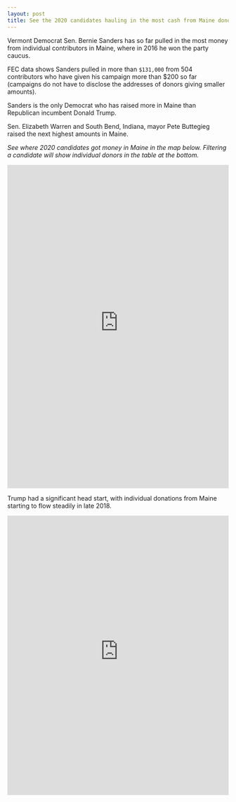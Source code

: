 ```yaml
---
layout: post
title: See the 2020 candidates hauling in the most cash from Maine donors
---
```

Vermont Democrat Sen. Bernie Sanders has so far pulled in the most money from individual contributors in Maine, where in 2016 he won the party caucus.

FEC data shows Sanders pulled in more than `$131,000` from 504 contributors who have given his campaign more than $200 so far (campaigns do not have to disclose the addresses of donors giving smaller amounts).

Sanders is the only Democrat who has raised more in Maine than Republican incumbent Donald Trump.

Sen. Elizabeth Warren and South Bend, Indiana, mayor Pete Buttegieg raised the next highest amounts in Maine.

_See where 2020 candidates got money in Maine in the map below. Filtering a candidate will show individual donors in the table at the bottom._

<!--Donations map-->
<iframe style="border: none;" src="https://public.tableausoftware.com/views/maine-presidential-contributions/Contributionsmapped?:showVizHome=no&amp;:embed=true" width="100%" height="735px"></iframe>

Trump had a significant head start, with individual donations from Maine starting to flow steadily in late 2018.

<iframe style="border: none;" src="https://public.tableausoftware.com/views/maine-presidential-contributions/Timeline?:showVizHome=no&amp;:embed=true" width="100%" height="635px"></iframe>
